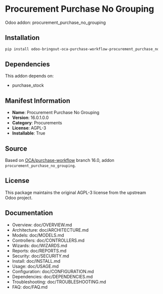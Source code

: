 # Procurement Purchase No Grouping

Odoo addon: procurement_purchase_no_grouping

## Installation

```bash
pip install odoo-bringout-oca-purchase-workflow-procurement_purchase_no_grouping
```

## Dependencies

This addon depends on:
- purchase_stock

## Manifest Information

- **Name**: Procurement Purchase No Grouping
- **Version**: 16.0.1.0.0
- **Category**: Procurements
- **License**: AGPL-3
- **Installable**: True

## Source

Based on [OCA/purchase-workflow](https://github.com/OCA/purchase-workflow) branch 16.0, addon `procurement_purchase_no_grouping`.

## License

This package maintains the original AGPL-3 license from the upstream Odoo project.

## Documentation

- Overview: doc/OVERVIEW.md
- Architecture: doc/ARCHITECTURE.md
- Models: doc/MODELS.md
- Controllers: doc/CONTROLLERS.md
- Wizards: doc/WIZARDS.md
- Reports: doc/REPORTS.md
- Security: doc/SECURITY.md
- Install: doc/INSTALL.md
- Usage: doc/USAGE.md
- Configuration: doc/CONFIGURATION.md
- Dependencies: doc/DEPENDENCIES.md
- Troubleshooting: doc/TROUBLESHOOTING.md
- FAQ: doc/FAQ.md
